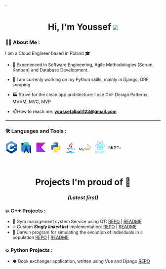 ` <div id="header" align="center" padding="500">
  
<h1>
  Hi, I'm Youssef
  <img src="https://media.giphy.com/media/hvRJCLFzcasrR4ia7z/giphy.gif" width="30px"/>
</h1>
</div>


### 👨‍💻 About Me :
I am a Cloud Engineer based in Poland 🎓

- 🔭 Experienced in Software Engineering, Agile Methodologies (Scrum, Kanban) and Database Development.

- 🐍 I am currenly working on my Python skills, mainly in Django, DRF, scraping

- 🏭 Strive for the clean app architecture: I use GoF Design Patterns, MVVM, MVC, MVP

- 📫How to reach me: **youssefalbali123@gmail.com**

---

### 🛠️ Languages and Tools :

<div>
  <img src="https://github.com/devicons/devicon/blob/master/icons/cplusplus/cplusplus-original.svg" title="C++" alt="C++" width="40" height="40"/>&nbsp;
  <img src="https://github.com/devicons/devicon/blob/master/icons/androidstudio/androidstudio-original.svg" title="androidstudio" alt="androidstudio" width="40" height="40"/>&nbsp;
  <img src="https://github.com/devicons/devicon/blob/master/icons/kotlin/kotlin-original.svg" title="Kotlin" alt="Kotlin" width="40" height="40"/>&nbsp;
    <img src="https://github.com/devicons/devicon/blob/master/icons/python/python-original.svg" title="Python" alt="Python" width="40" height="40"/>&nbsp;
  <img src="https://github.com/devicons/devicon/blob/master/icons/java/java-original.svg" title="Java" alt="Java" width="40" height="40"/>&nbsp;
  <img src="https://github.com/devicons/devicon/blob/master/icons/mysql/mysql-original-wordmark.svg" title="MySQL"  alt="MySQL" width="40" height="40"/>&nbsp;
    <img src="https://github.com/devicons/devicon/blob/master/icons/react/react-original-wordmark.svg" title="React"  alt="React" width="40" height="40"/>&nbsp;
    <img src="https://github.com/devicons/devicon/blob/master/icons/nextjs/nextjs-original-wordmark.svg" title="Nextjs"  alt="Nextjs" width="40" height="40"/>&nbsp;
  
</div>


<div id="anotherheader" align="center" padding="500">
<h1>
<br>
  Projects I'm proud of 🔧
</h1>
<h3>
<i>(Latest first)</i>
</h3>
</div>

###  :collision: C++ Projects :

- 💪 Gym management system Service using QT: [REPO](https://github.com/youssefalb/Gym-management-app) | [README](https://github.com/youssefalb/Gym-management-app/blob/main/README.pdf)
- 🔥 Custom ***Singly linked list*** implementation: [REPO](https://github.com/youssefalb/Custom-Singly-linked-list) | [README](https://github.com/youssefalb/Custom-Singly-linked-list/blob/main/README.pdf)
- 🧬 Darwin program for simulating the evolution of individuals in a population [REPO](https://github.com/youssefalb/Darwin) | [README](https://github.com/youssefalb/Darwin/tree/main/README)

###  :collision: Python Projects :
- 🫀 Book exchanger application, written using Vue and Django [REPO](https://github.com/youssefalb/Instant_Book_exchange)
